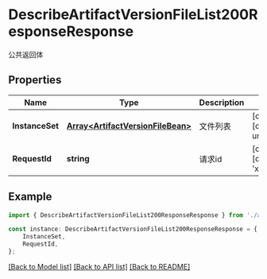 # DescribeArtifactVersionFileList200ResponseResponse

公共返回体

## Properties

Name | Type | Description | Notes
------------ | ------------- | ------------- | -------------
**InstanceSet** | [**Array&lt;ArtifactVersionFileBean&gt;**](ArtifactVersionFileBean.md) | 文件列表 | [optional] [default to undefined]
**RequestId** | **string** | 请求id | [optional] [default to 'xxxxx']

## Example

```typescript
import { DescribeArtifactVersionFileList200ResponseResponse } from './api';

const instance: DescribeArtifactVersionFileList200ResponseResponse = {
    InstanceSet,
    RequestId,
};
```

[[Back to Model list]](../README.md#documentation-for-models) [[Back to API list]](../README.md#documentation-for-api-endpoints) [[Back to README]](../README.md)
